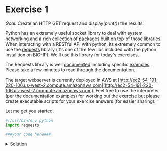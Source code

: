 # Exercise 1

_Goal:_ Create an HTTP GET request and display(_print()_) the results.

Python has an extremely useful socket library to deal with system networking and a rich collection of packages built on top of those libraries. When interacting with a RESTful API with python, its extremely common to use the [requests](https://github.com/requests/requests) library (it's one of the few libs included with the python installtion on BIG-IP). We'll use this library for today's exercises.

The Requests library is well [documented](http://docs.python-requests.org/en/master/) including specific [examples](http://docs.python-requests.org/en/master/user/quickstart/#make-a-request). Please take a few minutes to read through the documentation.

The target webserver is currently deployed in AWS at [http://ec2-54-191-220-106.us-west-2.compute.amazonaws.com](http://ec2-54-191-220-106.us-west-2.compute.amazonaws.com). Feel free to use the interpreter (per the documentation examples) for working out the exercise but please create executable scripts for your exercise answers (for easier sharing).

Let me get you started.

```python
#!/usr/bin/env python
import requests

###your code here###
```

<details><summary>Solution</summary>
<p>

#### From an interpreter -- you still have to write the script

```bash
kevin at Makpro in ~/repos/pyASEexercises on master
$ python3
Python 3.5.1 (default, Jul 18 2016, 14:07:21) 
[GCC 4.2.1 Compatible Apple LLVM 7.3.0 (clang-703.0.31)] on darwin
Type "help", "copyright", "credits" or "license" for more information.
>>> import requests
>>> r = requests.get('http://ec2-54-191-220-106.us-west-2.compute.amazonaws.com')
```

</p>
</details>


